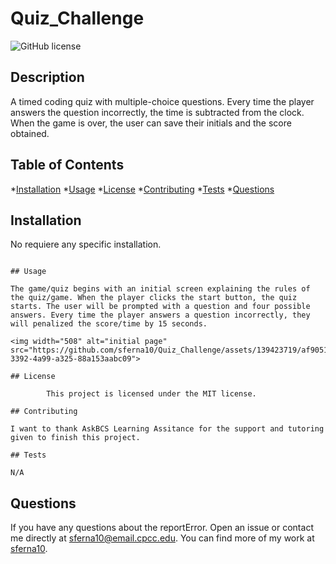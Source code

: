 # Quiz_Challenge
![GitHub license](https://img.shields.io/badge/license-MIT-blue.svg)

## Description

 A timed coding quiz with multiple-choice questions. Every time the player answers the question incorrectly, the time is subtracted from the clock. When the game is over, the user can save their initials and the score obtained. 

## Table of Contents

*[Installation](#installation)
*[Usage](#usage)
*[License](#license)
*[Contributing](#contributing)
*[Tests](#test)
*[Questions](#questions)

## Installation

No requiere any specific installation.

```

## Usage

The game/quiz begins with an initial screen explaining the rules of the quiz/game. When the player clicks the start button, the quiz starts. The user will be prompted with a question and four possible answers. Every time the player answers a question incorrectly, they will penalized the score/time by 15 seconds.

<img width="508" alt="initial page" src="https://github.com/sferna10/Quiz_Challenge/assets/139423719/af905123-3392-4a99-a325-88a153aabc09">

## License 
    
        This project is licensed under the MIT license.

## Contributing

I want to thank AskBCS Learning Assitance for the support and tutoring given to finish this project.

## Tests

N/A
```

## Questions

If you have any questions about the reportError. Open an issue or contact me  directly at sferna10@email.cpcc.edu. You can find more of my work at [sferna10](https://github.com/sferna10/).


